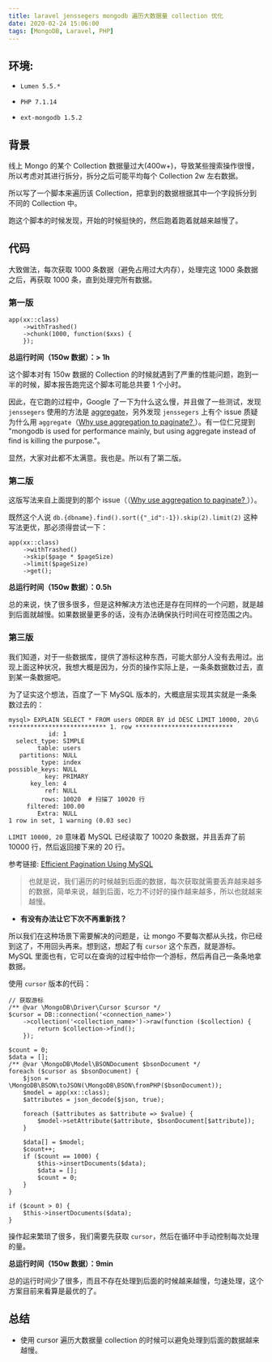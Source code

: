 ```yaml
---
title: laravel jenssegers mongodb 遍历大数据量 collection 优化
date: 2020-02-24 15:06:00
tags: [MongoDB, Laravel, PHP]
---
```


## 环境: 

* `Lumen 5.5.*`

* `PHP 7.1.14`

* `ext-mongodb 1.5.2`


## 背景

线上 Mongo 的某个 Collection 数据量过大(400w+)，导致某些搜索操作很慢，所以考虑对其进行拆分，拆分之后可能平均每个 Collection 2w 左右数据。

所以写了一个脚本来遍历该 Collection，把拿到的数据根据其中一个字段拆分到不同的 Collection 中。

跑这个脚本的时候发现，开始的时候挺快的，然后跑着跑着就越来越慢了。


## 代码

大致做法，每次获取 1000 条数据（避免占用过大内存），处理完这 1000 条数据之后，再获取 1000 条，直到处理完所有数据。

### 第一版

```
app(xx::class)
    ->withTrashed()
    ->chunk(1000, function($xxs) {
    });
```

**总运行时间（150w 数据）：> 1h**

这个脚本对有 150w 数据的 Collection 的时候就遇到了严重的性能问题，跑到一半的时候，脚本报告跑完这个脚本可能总共要 1 个小时。

因此，在它跑的过程中，Google 了一下为什么这么慢，并且做了一些测试，发现 `jenssegers` 使用的方法是 [aggregate](https://docs.mongodb.com/manual/aggregation/)，另外发现 `jenssegers` 上有个 issue 质疑为什么用 `aggregate`（[Why use aggregation to paginate? ](https://github.com/jenssegers/laravel-mongodb/issues/1056)）。有一位仁兄提到 "mongodb is used for performance mainly, but using aggregate instead of find is killing the purpose."。

显然，大家对此都不太满意。我也是。所以有了第二版。


### 第二版

这版写法来自上面提到的那个 issue（（[Why use aggregation to paginate? ](https://github.com/jenssegers/laravel-mongodb/issues/1056)））。

既然这个人说 `db.{dbname}.find().sort({"_id":-1}).skip(2).limit(2)` 这种写法更优，那必须得尝试一下：

```
app(xx::class)
    ->withTrashed()
    ->skip($page * $pageSize)
    ->limit($pageSize)
    ->get();
```

**总运行时间（150w 数据）：0.5h**

总的来说，快了很多很多，但是这种解决方法也还是存在同样的一个问题，就是越到后面就越慢。如果数据量更多的话，没有办法确保执行时间在可控范围之内。


### 第三版

我们知道，对于一些数据库，提供了游标这种东西，可能大部分人没有去用过。出现上面这种状况，我想大概是因为，分页的操作实际上是，一条条数据数过去，直到某一条数据吧。

为了证实这个想法，百度了一下 MySQL 版本的，大概底层实现其实就是一条条数过去的：

```
mysql> EXPLAIN SELECT * FROM users ORDER BY id DESC LIMIT 10000, 20\G
*************************** 1. row ***************************
           id: 1
  select_type: SIMPLE
        table: users
   partitions: NULL
         type: index
possible_keys: NULL
          key: PRIMARY
      key_len: 4
          ref: NULL
         rows: 10020  # 扫描了 10020 行
     filtered: 100.00
        Extra: NULL
1 row in set, 1 warning (0.03 sec)
```

`LIMIT 10000, 20` 意味着 MySQL 已经读取了 10020 条数据，并且丢弃了前 10000 行，然后返回接下来的 20 行。

参考链接: [Efficient Pagination Using MySQL](https://www.slideshare.net/Eweaver/efficient-pagination-using-mysql)

> 也就是说，我们遍历的时候越到后面的数据，每次获取就需要丢弃越来越多的数据，简单来说，越到后面，吃力不讨好的操作越来越多，所以也就越来越慢。

* **有没有办法让它下次不再重新找？**

所以我们在这种场景下需要解决的问题是，让 mongo 不要每次都从头找，你已经到这了，不用回头再来。想到这，想起了有 `cursor` 这个东西，就是游标。MySQL 里面也有，它可以在查询的过程中给你一个游标，然后再自己一条条地拿数据。


使用 `cursor` 版本的代码：

```
// 获取游标
/** @var \MongoDB\Driver\Cursor $cursor */
$cursor = DB::connection('<connection_name>')
    ->collection('<collection_name>')->raw(function ($collection) {
        return $collection->find();
    });

$count = 0;
$data = [];
/** @var \MongoDB\Model\BSONDocument $bsonDocument */
foreach ($cursor as $bsonDocument) {
    $json = \MongoDB\BSON\toJSON(\MongoDB\BSON\fromPHP($bsonDocument));
    $model = app(xx::class);
    $attributes = json_decode($json, true);

    foreach ($attributes as $attribute => $value) {
        $model->setAttribute($attribute, $bsonDocument[$attribute]);
    }

    $data[] = $model;
    $count++;
    if ($count == 1000) {
        $this->insertDocuments($data);
        $data = [];
        $count = 0;
    }
}

if ($count > 0) {
    $this->insertDocuments($data);
}
```

操作起来繁琐了很多，我们需要先获取 `cursor`，然后在循环中手动控制每次处理的量。

**总运行时间（150w 数据）：9min**

总的运行时间少了很多，而且不存在处理到后面的时候越来越慢，匀速处理，这个方案目前来看算是最优的了。


## 总结

* 使用 cursor 遍历大数据量 collection 的时候可以避免处理到后面的数据越来越慢。
